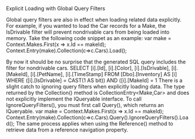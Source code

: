 Explicit Loading with Global Query Filters


Global query filters are also in effect when loading related data explicitly. For example, if you wanted to
load the Car records for a Make, the IsDrivable filter will prevent nondrivable cars from being loaded into
memory. Take the following code snippet as an example:
var make = Context.Makes.First(x => x.Id == makeId);
Context.Entry(make).Collection(c=>c.Cars).Load();


By now it should be no surprise that the generated SQL query includes the filter for nondrivable cars.
SELECT [i].[Id], [i].[Color], [i].[IsDrivable],
[i].[MakeId], [i].[PetName], [i].[TimeStamp]
FROM [Dbo].[Inventory] AS [i]
WHERE ([i].[IsDrivable] = CAST(1 AS bit)) AND ([i].[MakeId] = 1
There is a slight catch to ignoring query filters when explicitly loading data. The type returned
by the Collection() method is CollectionEntry<Make,Car> and does not explicitly implement the
IQueryable<T> interface. To call IgnoreQueryFilters(), you must first call Query(), which returns an
IQueryable<Car>.
var make = Context.Makes.First(x => x.Id == makeId);
Context.Entry(make).Collection(c=>c.Cars).Query().IgnoreQueryFilters().Load();
The same process applies when using the Reference() method to retrieve data from a reference
navigation property.


